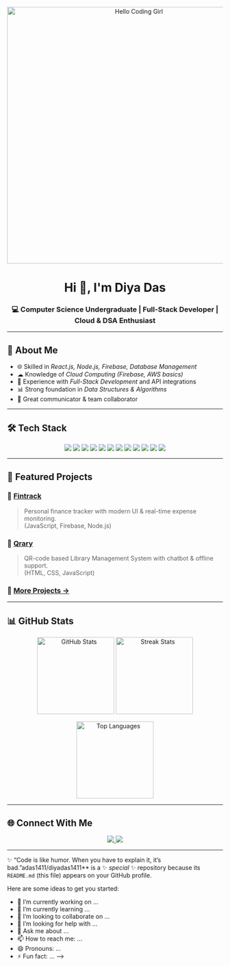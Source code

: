 <!--
**diy# DiyaDas-README
<!-- Banner / GIF (Optional, you can replace with your own) -->
<p align="center">
  <img src="https://raw.githubusercontent.com/diyadas1411/diyadas1411/main/hello-girl.png" width="600" alt="Hello Coding Girl">
</p>

<h1 align="center">Hi 👋, I'm Diya Das</h1>
<h3 align="center">💻 Computer Science Undergraduate | Full-Stack Developer | Cloud & DSA Enthusiast</h3>

---

## 🚀 About Me  
- 🌐 Skilled in *React.js, Node.js, Firebase, Database Management*  
- ☁ Knowledge of *Cloud Computing (Firebase, AWS basics)*  
- 🔧 Experience with *Full-Stack Development* and API integrations  
- 📊 Strong foundation in *Data Structures & Algorithms*  
- 🤝 Great communicator & team collaborator  

---

## 🛠 Tech Stack  

<p align="center">
  <!-- Frontend -->
  <img src="https://img.shields.io/badge/Frontend-React-blue?style=for-the-badge&logo=react" />
  <img src="https://img.shields.io/badge/HTML-orange?style=for-the-badge&logo=html5" />
  <img src="https://img.shields.io/badge/CSS-blue?style=for-the-badge&logo=css3" />
  <img src="https://img.shields.io/badge/JavaScript-yellow?style=for-the-badge&logo=javascript" />
  <img src="https://img.shields.io/badge/TailwindCSS-06B6D4?style=for-the-badge&logo=tailwindcss&logoColor=white" />
  
  <!-- Backend -->
  <img src="https://img.shields.io/badge/Backend-Node.js-green?style=for-the-badge&logo=node.js" />
  <img src="https://img.shields.io/badge/Express.js-black?style=for-the-badge&logo=express" />
  
  <!-- Database -->
  <img src="https://img.shields.io/badge/Firebase-FFCA28?style=for-the-badge&logo=firebase" />
  <img src="https://img.shields.io/badge/MongoDB-4EA94B?style=for-the-badge&logo=mongodb" />
  
  <!-- Tools -->
  <img src="https://img.shields.io/badge/Git-F05033?style=for-the-badge&logo=git&logoColor=white" />
  <img src="https://img.shields.io/badge/GitHub-181717?style=for-the-badge&logo=github" />
  <img src="https://img.shields.io/badge/Cloud Computing-AWS-232F3E?style=for-the-badge&logo=amazonaws" />
</p>

---

## 📌 Featured Projects  

### 🔹 [Fintrack](#)  
> Personal finance tracker with modern UI & real-time expense monitoring.  
(JavaScript, Firebase, Node.js)  

### 🔹 [Qrary](#)  
> QR-code based Library Management System with chatbot & offline support.  
(HTML, CSS, JavaScript)  

### 🔹 [More Projects →](https://github.com/diyadas1411?tab=repositories)  

---

## 📊 GitHub Stats  

<p align="center">
  <img src="https://github-readme-stats.vercel.app/api?username=diyadas1411&show_icons=true&theme=tokyonight" alt="GitHub Stats" height="180"/>
  <img src="https://github-readme-streak-stats.herokuapp.com/?user=diyadas1411&theme=tokyonight" alt="Streak Stats" height="180"/>
</p>

<p align="center">
  <img src="https://github-readme-stats.vercel.app/api/top-langs/?username=diyadas1411&layout=compact&theme=tokyonight" alt="Top Languages" height="180"/>
</p>

---

## 🌐 Connect With Me  

<p align="center">
  <a href="https://www.linkedin.com/in/diya-das-563225313/" target="_blank">
    <img src="https://img.shields.io/badge/LinkedIn-blue?style=for-the-badge&logo=linkedin&logoColor=white"/>
  </a>
  <a href="diyadas1411@gmail.com">
    <img src="https://img.shields.io/badge/Email-D14836?style=for-the-badge&logo=gmail&logoColor=white"/>
  </a>
</p>

---

✨ “Code is like humor. When you have to explain it, it’s bad.”adas1411/diyadas1411** is a ✨ _special_ ✨ repository because its `README.md` (this file) appears on your GitHub profile.

Here are some ideas to get you started:

- 🔭 I’m currently working on ...
- 🌱 I’m currently learning ...
- 👯 I’m looking to collaborate on ...
- 🤔 I’m looking for help with ...
- 💬 Ask me about ...
- 📫 How to reach me: ...
- 😄 Pronouns: ...
- ⚡ Fun fact: ...
-->
